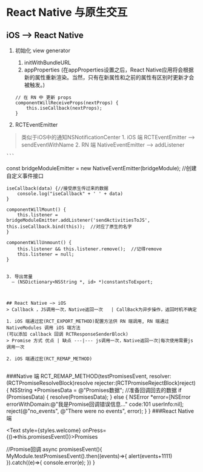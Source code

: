 # React Native 与原生交互

##  iOS —> React Native
1. 初始化 view generator
	1. initWithBundleURL
	2. appProperties (在appProperties设置之后，React Native应用将会根据新的属性重新渲染。当然，只有在新属性和之前的属性有区别时更新才会被触发。)
	
    ``` 
    // 在 RN 中 更新 props
    componentWillReceiveProps(nextProps) {
        this.iseCallback(nextProps);
    }	
    ```

2. RCTEventEmitter
> 类似于iOS中的通知NSNotificationCenter
	1. iOS 端 RCTEventEmitter —> sendEventWithName
	2. RN 端 NativeEventEmitter —> addListener

    ```
const bridgeModuleEmitter = new NativeEventEmitter(bridgeModule);  //创建自定义事件接口 


    iseCallback(data) {//接受原生传过来的数据    
        console.log("iseCallback" + ' ' + data)       
    }  

    componentWillMount() {  
        this.listener = bridgeModuleEmitter.addListener('sendActivitiesToJS', this.iseCallback.bind(this));  //对应了原生的名字  
    }

    componentWillUnmount() {  
        this.listener && this.listener.remove();  //记得remove
        this.listener = null;  
    }  
```

3. 导出常量
  — (NSDictionary<NSString *, id> *)constantsToExport;



## React Native —> iOS 
> Callback ，JS调用一次，Native返回一次	| CallBack为异步操作，返回时机不确定

1. iOS 端通过宏(RCT_EXPORT_METHOD)配置方法供 RN 端调用, RN 端通过 NativeModules 调用 iOS 端方法
(可以添加 callback 回调 RCTResponseSenderBlock)
> Promise 方式 优点 | 缺点 ---|--- js调用一次，Native返回一次|每次使用需要js调用一次

2. iOS 端通过宏(RCT_REMAP_METHOD) 
    

``` 
###Native 端
RCT_REMAP_METHOD(testPromisesEvent,
             resolver:(RCTPromiseResolveBlock)resolve
             rejecter:(RCTPromiseRejectBlock)reject)
{
  NSString *PromisesData = @"Promises数据"; //准备回调回去的数据
  if (PromisesData) {
    resolve(PromisesData);
  } else {
    NSError *error=[NSError errorWithDomain:@"我是Promise回调错误信息..." code:101 userInfo:nil];
    reject(@"no_events", @"There were no events", error);
  }
}
###React Native 端

<Text style={styles.welcome} onPress={()=>this.promisesEvent()}>Promises</Text>

//Promise回调
async promisesEvent(){
    MyModule.testPromisesEvent().then((events)=>{
        alert(events+1111)
    }).catch((e)=>{
        console.error(e);
    })
}
```




